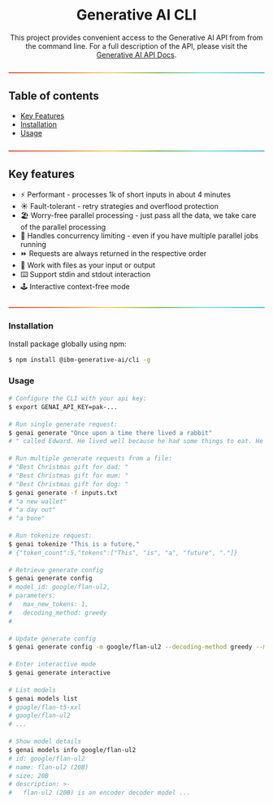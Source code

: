 <div align="center">

# Generative AI CLI

This project provides convenient access to the Generative AI API from from the command line. For a full description of the API, please visit the [Generative AI API Docs](https://workbench.res.ibm.com/docs/api-reference).

</div>

![-----------------------------------------------------](./assets/img/rainbow.png)

## Table of contents

- [Key Features](#key-features)
- [Installation](#installation)
- [Usage](#usage)

![-----------------------------------------------------](./assets/img/rainbow.png)

## Key features

- ⚡️ Performant - processes 1k of short inputs in about 4 minutes
- ☀️ Fault-tolerant - retry strategies and overflood protection
- 🏖️ Worry-free parallel processing - just pass all the data, we take care of the parallel processing
- 🚦 Handles concurrency limiting - even if you have multiple parallel jobs running
- ⏩ Requests are always returned in the respective order
- 📄 Work with files as your input or output
- ⌨️ Support stdin and stdout interaction
- 🕹️ Interactive context-free mode

![-----------------------------------------------------](./assets/img/rainbow.png)

### Installation

Install package globally using npm:

```bash
$ npm install @ibm-generative-ai/cli -g
```

### Usage

```bash
# Configure the CLI with your api key:
$ export GENAI_API_KEY=pak-...

# Run single generate request:
$ genai generate "Once upon a time there lived a rabbit"
# " called Edward. He lived well because he had some things to eat. He had a wife called Daisy"

# Run multiple generate requests from a file:
# "Best Christmas gift for dad: "
# "Best Christmas gift for mum: "
# "Best Christmas gift for dog: "
$ genai generate -f inputs.txt
# "a new wallet"
# "a day out"
# "a bone"

# Run tokenize request:
$ genai tokenize "This is a future."
# {"token_count":5,"tokens":["This", "is", "a", "future", "."]}

# Retrieve generate config
$ genai generate config
# model_id: google/flan-ul2,
# parameters:
#   max_new_tokens: 1,
#   decoding_method: greedy
#

# Update generate config
$ genai generate config -m google/flan-ul2 --decoding-method greedy --max-new-tokens 5 --min-new-tokens 1

# Enter interactive mode
$ genai generate interactive

# List models
$ genai models list
# google/flan-t5-xxl
# google/flan-ul2
# ...

# Show model details
$ genai models info google/flan-ul2
# id: google/flan-ul2
# name: flan-ul2 (20B)
# size: 20B
# description: >-
#   flan-ul2 (20B) is an encoder decoder model ...
```
